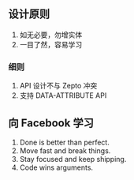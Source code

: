 设计原则
----

1. 如无必要，勿增实体
1. 一目了然，容易学习


### 细则

1. API 设计不与 Zepto 冲突
1. 支持 DATA-ATTRIBUTE API


向 Facebook 学习
----

1. Done is better than perfect.
1. Move fast and break things.
1. Stay focused and keep shipping.
1. Code wins arguments.

